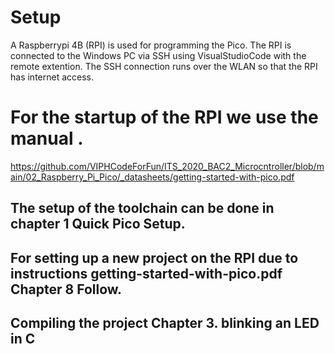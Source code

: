 # Setup
A Raspberrypi 4B (RPI) is used for programming the Pico.
The RPI is connected to the Windows PC via SSH using VisualStudioCode with the remote extention. The SSH connection runs over the WLAN so that the RPI has internet access.

# For the startup of the RPI we use the manual .
https://github.com/VIPHCodeForFun/ITS_2020_BAC2_Microcntroller/blob/main/02_Raspberry_Pi_Pico/_datasheets/getting-started-with-pico.pdf

## The setup of the toolchain can be done in chapter 1 Quick Pico Setup.
## For setting up a new project on the RPI due to instructions getting-started-with-pico.pdf Chapter 8 Follow.
## Compiling the project Chapter 3. blinking an LED in C

